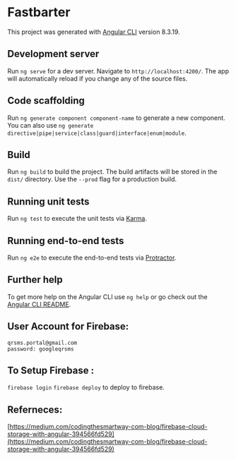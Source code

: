 # Fastbarter

This project was generated with [Angular CLI](https://github.com/angular/angular-cli) version 8.3.19.

## Development server

Run `ng serve` for a dev server. Navigate to `http://localhost:4200/`. The app will automatically reload if you change any of the source files.

## Code scaffolding

Run `ng generate component component-name` to generate a new component. You can also use `ng generate directive|pipe|service|class|guard|interface|enum|module`.

## Build

Run `ng build` to build the project. The build artifacts will be stored in the `dist/` directory. Use the `--prod` flag for a production build.

## Running unit tests

Run `ng test` to execute the unit tests via [Karma](https://karma-runner.github.io).

## Running end-to-end tests

Run `ng e2e` to execute the end-to-end tests via [Protractor](http://www.protractortest.org/).

## Further help

To get more help on the Angular CLI use `ng help` or go check out the [Angular CLI README](https://github.com/angular/angular-cli/blob/master/README.md).

## User Account for Firebase:
    qrsms.portal@gmail.com
    password: googleqrsms

## To Setup Firebase : 
 `firebase login`
 `firebase deploy` to deploy to firebase. 


## Referneces: 

[https://medium.com/codingthesmartway-com-blog/firebase-cloud-storage-with-angular-394566fd529](https://medium.com/codingthesmartway-com-blog/firebase-cloud-storage-with-angular-394566fd529)
